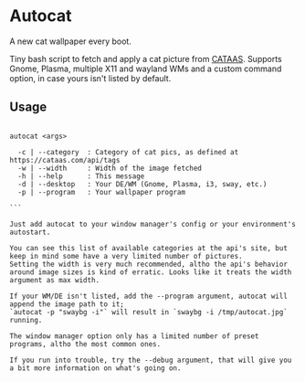 # Autocat
A new cat wallpaper every boot.

Tiny bash script to fetch and apply a cat picture from [CATAAS](https:/ataas.com).
Supports Gnome, Plasma, multiple X11 and wayland WMs and a custom command option, in case yours isn't listed by default.

## Usage

~~~~~~```

autocat <args>

  -c | --category  : Category of cat pics, as defined at https://cataas.com/api/tags
  -w | --width     : Width of the image fetched
  -h | --help      : This message
  -d | --desktop   : Your DE/WM (Gnome, Plasma, i3, sway, etc.)
  -p | --program   : Your wallpaper program

```

Just add autocat to your window manager's config or your environment's autostart.

You can see this list of available categories at the api's site, but keep in mind some have a very limited number of pictures.
Setting the width is very much recommended, altho the api's behavior around image sizes is kind of erratic. Looks like it treats the width argument as max width.

If your WM/DE isn't listed, add the --program argument, autocat will append the image path to it;
`autocat -p "swaybg -i"` will result in `swaybg -i /tmp/autocat.jpg` running.

The window manager option only has a limited number of preset programs, altho the most common ones.

If you run into trouble, try the --debug argument, that will give you a bit more information on what's going on.
